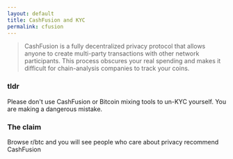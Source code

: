 ```yaml
---
layout: default
title: CashFusion and KYC
permalink: cfusion
---
```


>CashFusion is a fully decentralized privacy protocol that allows anyone to create multi-party transactions with other network participants. This process obscures your real spending and makes it difficult for chain-analysis companies to track your coins.

### tldr

Please don't use CashFusion or Bitcoin mixing tools to un-KYC yourself. 
You are making a dangerous mistake.

### The claim

Browse r/btc and you will see people who care about privacy recommend 
CashFusion
